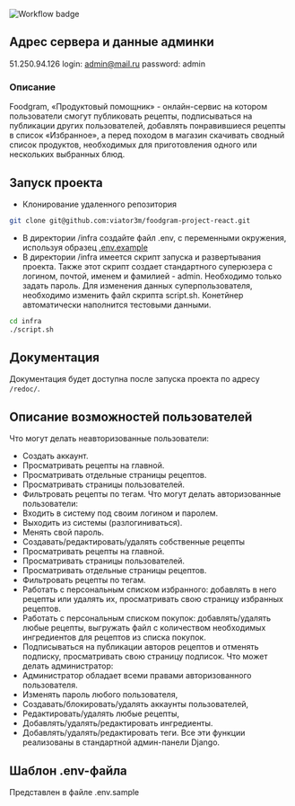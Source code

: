 ![Workflow badge](https://github.com/Glownts/yamdb_final/actions/workflows/yamdb_workflow.yml/badge.svg)

## Адрес сервера и данные админки
51.250.94.126
login: admin@mail.ru
password: admin

### Описание
Foodgram, «Продуктовый помощник» - онлайн-сервис на котором пользователи смогут публиковать рецепты, подписываться на публикации других пользователей, добавлять понравившиеся рецепты в список «Избранное», а перед походом в магазин скачивать сводный список продуктов, необходимых для приготовления одного или нескольких выбранных блюд.

## Запуск проекта
- Клонирование удаленного репозитория
```bash
git clone git@github.com:viator3m/foodgram-project-react.git
```
- В директории /infra создайте файл .env, с переменными окружения, используя образец [.env.example](infra/.env.example)
- В директории /infra имеется скрипт запуска и развертывания проекта. Также этот скрипт создает стандартного суперюзера
с логином, почтой, именем и фамилией - admin. Необходимо только задать пароль. Для изменения данных суперпользователя,
необходимо изменить файл скрипта script.sh. Конетйнер автоматически наполнится тестовыми данными.
```bash
cd infra
./script.sh
```

## Документация
Документация будет доступна после запуска проекта по адресу `/redoc/`.

## Описание возможностей пользователей
Что могут делать неавторизованные пользователи:
- Создать аккаунт.
- Просматривать рецепты на главной.
- Просматривать отдельные страницы рецептов.
- Просматривать страницы пользователей.
- Фильтровать рецепты по тегам.
Что могут делать авторизованные пользователи:
- Входить в систему под своим логином и паролем.
- Выходить из системы (разлогиниваться).
- Менять свой пароль.
- Создавать/редактировать/удалять собственные рецепты
- Просматривать рецепты на главной.
- Просматривать страницы пользователей.
- Просматривать отдельные страницы рецептов.
- Фильтровать рецепты по тегам.
- Работать с персональным списком избранного: добавлять в него рецепты или удалять их, просматривать свою страницу избранных рецептов.
- Работать с персональным списком покупок: добавлять/удалять любые рецепты, выгружать файл с количеством необходимых ингредиентов для рецептов из списка покупок.
- Подписываться на публикации авторов рецептов и отменять подписку, просматривать свою страницу подписок.
Что может делать администратор:
- Администратор обладает всеми правами авторизованного пользователя.
- Изменять пароль любого пользователя,
- Создавать/блокировать/удалять аккаунты пользователей,
- Редактировать/удалять любые рецепты,
- Добавлять/удалять/редактировать ингредиенты.
- Добавлять/удалять/редактировать теги.
Все эти функции реализованы в стандартной админ-панели Django.


## Шаблон .env-файла
Представлен в файле .env.sample
